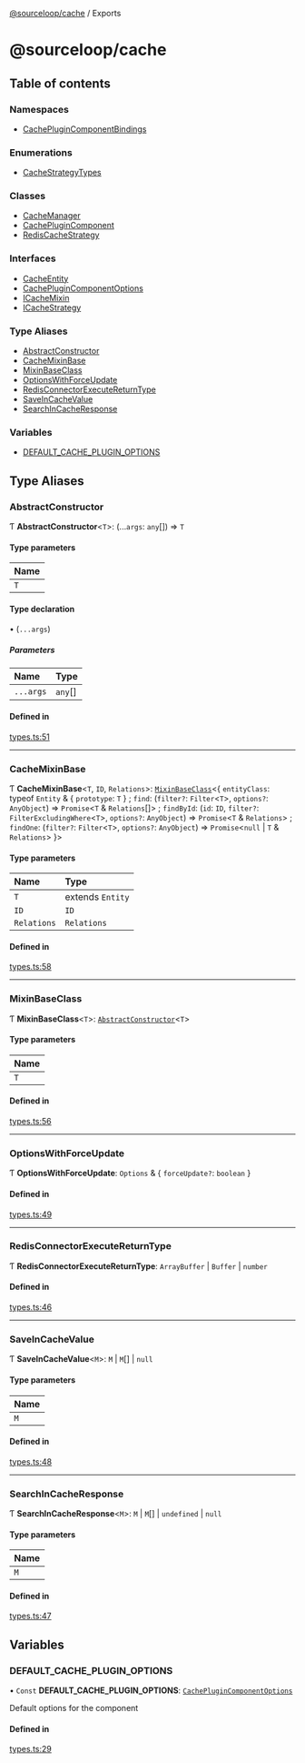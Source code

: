 [@sourceloop/cache](README.md) / Exports

# @sourceloop/cache

## Table of contents

### Namespaces

- [CachePluginComponentBindings](modules/CachePluginComponentBindings.md)

### Enumerations

- [CacheStrategyTypes](enums/CacheStrategyTypes.md)

### Classes

- [CacheManager](classes/CacheManager.md)
- [CachePluginComponent](classes/CachePluginComponent.md)
- [RedisCacheStrategy](classes/RedisCacheStrategy.md)

### Interfaces

- [CacheEntity](interfaces/CacheEntity.md)
- [CachePluginComponentOptions](interfaces/CachePluginComponentOptions.md)
- [ICacheMixin](interfaces/ICacheMixin.md)
- [ICacheStrategy](interfaces/ICacheStrategy.md)

### Type Aliases

- [AbstractConstructor](modules.md#abstractconstructor)
- [CacheMixinBase](modules.md#cachemixinbase)
- [MixinBaseClass](modules.md#mixinbaseclass)
- [OptionsWithForceUpdate](modules.md#optionswithforceupdate)
- [RedisConnectorExecuteReturnType](modules.md#redisconnectorexecutereturntype)
- [SaveInCacheValue](modules.md#saveincachevalue)
- [SearchInCacheResponse](modules.md#searchincacheresponse)

### Variables

- [DEFAULT\_CACHE\_PLUGIN\_OPTIONS](modules.md#default_cache_plugin_options)

## Type Aliases

### AbstractConstructor

Ƭ **AbstractConstructor**<`T`\>: (...`args`: `any`[]) => `T`

#### Type parameters

| Name |
| :------ |
| `T` |

#### Type declaration

• (`...args`)

##### Parameters

| Name | Type |
| :------ | :------ |
| `...args` | `any`[] |

#### Defined in

[types.ts:51](https://github.com/sourcefuse/loopback4-microservice-catalog/blob/d35fdb3f0/packages/cache/src/types.ts#L51)

___

### CacheMixinBase

Ƭ **CacheMixinBase**<`T`, `ID`, `Relations`\>: [`MixinBaseClass`](modules.md#mixinbaseclass)<{ `entityClass`: typeof `Entity` & { `prototype`: `T`  } ; `find`: (`filter?`: `Filter`<`T`\>, `options?`: `AnyObject`) => `Promise`<`T` & `Relations`[]\> ; `findById`: (`id`: `ID`, `filter?`: `FilterExcludingWhere`<`T`\>, `options?`: `AnyObject`) => `Promise`<`T` & `Relations`\> ; `findOne`: (`filter?`: `Filter`<`T`\>, `options?`: `AnyObject`) => `Promise`<``null`` \| `T` & `Relations`\>  }\>

#### Type parameters

| Name | Type |
| :------ | :------ |
| `T` | extends `Entity` |
| `ID` | `ID` |
| `Relations` | `Relations` |

#### Defined in

[types.ts:58](https://github.com/sourcefuse/loopback4-microservice-catalog/blob/d35fdb3f0/packages/cache/src/types.ts#L58)

___

### MixinBaseClass

Ƭ **MixinBaseClass**<`T`\>: [`AbstractConstructor`](modules.md#abstractconstructor)<`T`\>

#### Type parameters

| Name |
| :------ |
| `T` |

#### Defined in

[types.ts:56](https://github.com/sourcefuse/loopback4-microservice-catalog/blob/d35fdb3f0/packages/cache/src/types.ts#L56)

___

### OptionsWithForceUpdate

Ƭ **OptionsWithForceUpdate**: `Options` & { `forceUpdate?`: `boolean`  }

#### Defined in

[types.ts:49](https://github.com/sourcefuse/loopback4-microservice-catalog/blob/d35fdb3f0/packages/cache/src/types.ts#L49)

___

### RedisConnectorExecuteReturnType

Ƭ **RedisConnectorExecuteReturnType**: `ArrayBuffer` \| `Buffer` \| `number`

#### Defined in

[types.ts:46](https://github.com/sourcefuse/loopback4-microservice-catalog/blob/d35fdb3f0/packages/cache/src/types.ts#L46)

___

### SaveInCacheValue

Ƭ **SaveInCacheValue**<`M`\>: `M` \| `M`[] \| ``null``

#### Type parameters

| Name |
| :------ |
| `M` |

#### Defined in

[types.ts:48](https://github.com/sourcefuse/loopback4-microservice-catalog/blob/d35fdb3f0/packages/cache/src/types.ts#L48)

___

### SearchInCacheResponse

Ƭ **SearchInCacheResponse**<`M`\>: `M` \| `M`[] \| `undefined` \| ``null``

#### Type parameters

| Name |
| :------ |
| `M` |

#### Defined in

[types.ts:47](https://github.com/sourcefuse/loopback4-microservice-catalog/blob/d35fdb3f0/packages/cache/src/types.ts#L47)

## Variables

### DEFAULT\_CACHE\_PLUGIN\_OPTIONS

• `Const` **DEFAULT\_CACHE\_PLUGIN\_OPTIONS**: [`CachePluginComponentOptions`](interfaces/CachePluginComponentOptions.md)

Default options for the component

#### Defined in

[types.ts:29](https://github.com/sourcefuse/loopback4-microservice-catalog/blob/d35fdb3f0/packages/cache/src/types.ts#L29)
